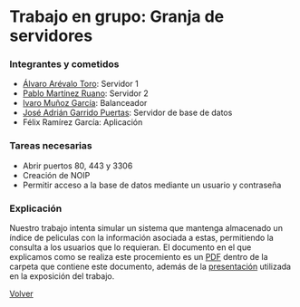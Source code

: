 # Trabajo en grupo: Granja de servidores

### Integrantes y cometidos
* [Álvaro Arévalo Toro](https://github.com/AlvaroAT95): Servidor 1
* [Pablo Martínez Ruano](https://github.com/pabe94): Servidor 2
* [lvaro Muñoz García](https://github.com/alvaromgs): Balanceador
* [José Adrián Garrido Puertas](https://github.com/JoseAdriGP): Servidor de base de datos
* Félix Ramírez García: Aplicación

### Tareas necesarias
* Abrir puertos 80, 443 y 3306
* Creación de NOIP
* Permitir acceso a la base de datos mediante un usuario y contraseña

### Explicación
Nuestro trabajo intenta simular un sistema que mantenga almacenado un índice de peliculas con la información asociada a estas, permitiendo la consulta a los usuarios que lo requieran.
El documento en el que explicamos como se realiza este procemiento es un [PDF](https://github.com/JoseAdriGP/SWAP/blob/master/Trabajo%20en%20grupo/memoria.pdf) dentro de la carpeta que contiene este documento, además de la [presentación](https://github.com/JoseAdriGP/SWAP/blob/master/Trabajo%20en%20grupo/Presentaci%C3%B3n.pdf) utilizada en la exposición del trabajo.

[Volver](https://github.com/JoseAdriGP/SWAP-Practicas/blob/master/README.md)
